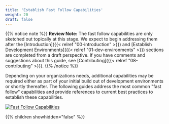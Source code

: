 ```yaml
---
title: 'Establish Fast Follow Capabilities'
weight: 20
draft: false
---
```

{{% notice note %}}
**Review Note:** The fast follow capabilities are only sketched out topically at this stage. We expect to begin addressing them after the [Introduction]({{< relref "00-introduction" >}}) and [Establish Development Environments]({{< relref "01-dev-environments" >}}) sections are completed from a draft perspective. If you have comments and suggestions about this guide, see [Contributing]({{< relref "08-contributing" >}}).
{{% /notice %}}

Depending on your organizations needs, additional capabilities may be required either as part of your initial build out of development environments or shortly thereafter. The following guides address the most common "fast follow" capabilities and provide references to current best practices to establish these capabilities.

[![Fast Follow Capabilities](/images/02-fast-follows/dev-fast-follows.png)](/images/02-fast-follows/dev-fast-follows.png)

{{% children showhidden="false" %}}